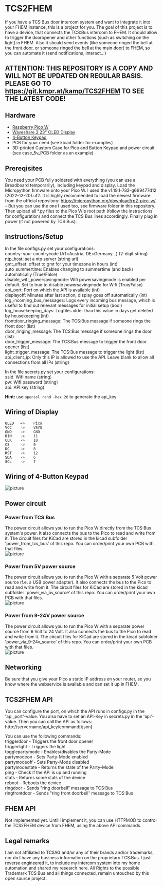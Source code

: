 # TCS2FHEM

If you have a TCS:Bus door intercom system and want to integrate it into your FHEM instance, this is a project for you. The goal of this project is to have a device, that connects the TCS:Bus intercom to FHEM. It should allow to trigger the dooropener and other functions (such as switching on the light) in FHEM. Also it should send events (like someone ringed the bell at the front door, or someone ringed the bell at the main door) to FHEM, so you can automate it (send notifications, interact...)  
## ATTENTION: THIS REPOSITORY IS A COPY AND WILL NOT BE UPDATED ON REGULAR BASIS. PLEASE GO TO https://git.kmpr.at/kamp/TCS2FHEM TO SEE THE LATEST CODE!

## Hardware  
* [Raspberry Pico W](https://mk0.at/pico-w)  
* [Waveshare 2,23" OLED Display](https://mk0.at/waveshare-oled)  
* [4-Button Keypad](https://mk0.at/4-keypad)  
* PCB for your need (see kicad folder for examples)  
* 3D-printed Custom Case for Pico and Button Keypad and power circuit (see case_5v_PCB folder as an example)  

## Prereqisites
You need your PCB fully soldered with everything (you can use a Breadboard temporarily), including keypad and display. Load the Micropython firmware onto your Pico W. I used the v1.19.1-782-g699477d12 (2022-12-20).uf2. It is highly recommended to load the newest firmware from the official repository: https://micropython.org/download/rp2-pico-w/ - But you can use the one I used too, see firmware folder in this repository. Then upload all *.py files to the Pico W's root path (follow the instructions for configuration) and connect the TCS Bus lines accordingly. Finally plug in power (if not powered by TCS:Bus).

## Instructions/Setup
In the file configs.py set your configurations:  
country: your countrycode (AT=Austria, DE=Germany...) (2-digit string)  
ntp_host: set a ntp server (string url)  
gmt_offset: offset to gmt for your timezone in hours (int)  
auto_summertime: Enables changing to summertime (and back) automatically (True/False)  
disable_wifi_powersavingmode: Wifi powersavingmode is enabled per default. Set to true to disable powersavingmode for Wifi (True/False)  
api_port: Port on which the API is available (int)  
displayoff: Minutes after last action, display goes off automatically (int)  
log_incoming_bus_messages: Logs every incoming bus message, which is useful to find out relevant messages for initial setup (bool)  
log_housekeeping_days: Logfiles older than this value in days get deleted by housekeeping (int)  
frontdoor_ringing_message: The TCS:Bus message if someone rings the front door (list)  
door_ringing_message: The TCS:Bus message if someone rings the door (list)  
door_trigger_message: The TCS:Bus message to trigger the front door opener (list)  
light_trigger_message: The TCS:Bus message to trigger the light (list)  
api_client_ip: Only this IP is allowed to use the API. Leave blank to allow all connections from all IPs (string)  

In the file secrets.py set your configurations:  
ssid: Wifi name (string)  
pw: Wifi password (string)  
api: API key (string)  

**Hint:** use `openssl rand -hex 20` to generate the api_key

## Wiring of Display  
```
OLED   =>    Pico  
VCC    ->    VSYS  
GND    ->    GND  
DIN    ->    11  
CLK    ->    10  
CS     ->    9  
DC     ->    8  
RST    ->    12  
SDA    ->    6  
SCL    ->    7   
```

## Wiring of 4-Button Keypad  
![picture](https://git.kmpr.at/kamp/TCS2FHEM/raw/branch/main/docs/4-key-pad-connector.png)  

## Power circuit  
### Power from TCS Bus  
The power circuit allows you to run the Pico W directly from the TCS:Bus system's power. It also connects the bus to the Pico to read and write from it. The circuit files for KiCad are stored in the kicad subfolder 'power_from_tcs_bus' of this repo. You can order/print your own PCB with that files.  
![picture](https://git.kmpr.at/kamp/TCS2FHEM/raw/branch/main/docs/pico_tcs_bus.png)  

### Power from 5V power source
The power circuit allows you to run the Pico W with a separate 5 Volt power source (f.e. a USB power adapter). It also connects the bus to the Pico to read and write from it. The circuit files for KiCad are stored in the kicad subfolder 'power_via_5v_source' of this repo. You can order/print your own PCB with that files.  
![picture](https://git.kmpr.at/kamp/TCS2FHEM/raw/branch/main/docs/pico_tcs_5v.png)  

### Power from 9-24V power source
The power circuit allows you to run the Pico W with a separate power source from 9 Volt to 24 Volt. It also connects the bus to the Pico to read and write from it. The circuit files for KiCad are stored in the kicad subfolder 'power_via_9-24v_source' of this repo. You can order/print your own PCB with that files.  
![picture](https://git.kmpr.at/kamp/TCS2FHEM/raw/branch/main/docs/pico_tcs_9-24v.png)  

## Networking  
Be sure that you give your Pico a static IP address on your router, so you know where the webservice is available and can set it up in FHEM.

## TCS2FHEM API  
You can configure the port, on which the API runs in configs.py in the 'api_port'-value. You also have to set an API-Key in secrets.py in the 'api'-value. Then you can call the API as follows:  
http://servername/api_key/command[/json]  

You can use the following commands:  
triggerdoor - Triggers the front door opener  
triggerlight - Triggers the light  
togglepartymode - Enables/disables the Party-Mode  
partymodeon - Sets Party-Mode enabled  
partymodeoff - Sets Party-Mode disabled  
partymodestate - Returns the state of the Party-Mode  
ping - Check if the API is up and running  
stats - Returns some stats of the device  
reboot - Reboots the device  
ringdoor - Sends "ring doorbell" message to TCS:Bus  
ringfrontdoor - Sends "ring front doorbell" message to TCS:Bus  

## FHEM API  
Not implemented yet. Until I implement it, you can use HTTPMOD to control the TCS2FHEM device from FHEM, using the above API commands.

## Legal remarks
I am not affiliated to TCSAG and/or any of their brands and/or trademarks, nor do I have any business information on the proprietary TCS:Bus. I just reverse engineered it, to include my intercom system into my home automation and shared my research here. All Rights to the possible Trademark TCS:Bus and all things connected, remain untouched by this open source project.
